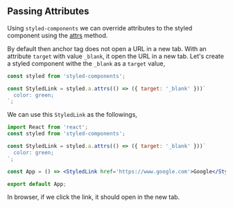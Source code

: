 ## Passing Attributes

Using `styled-components` we can override attributes to the styled component using the [attrs](https://styled-components.com/docs/basics#overriding-attrs) method.

By default then anchor tag does not open a URL in a new tab. With an attribute `target` with value `_blank`, it open the URL in a new tab. Let's create a styled component withe the `_blank` as a `target` value,

```jsx
const styled from 'styled-components';

const StyledLink = styled.a.attrs(() => ({ target: '_blank' }))`
  color: green;
`;
```

We can use this `StyledLink` as the followings,

```jsx
import React from 'react';
const styled from 'styled-components';

const StyledLink = styled.a.attrs(() => ({ target: '_blank' }))`
  color: green;
`;

const App = () => <StyledLink href='https://www.google.com'>Google</StyledLink>

export default App;
```

In browser, if we click the link, it should open in the new tab.